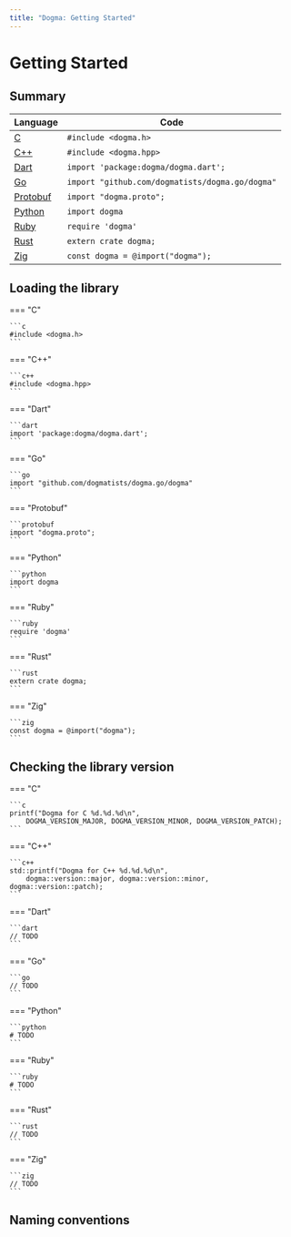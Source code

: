```yaml
---
title: "Dogma: Getting Started"
---
```


# Getting Started

## Summary

Language        | Code
:---------------| --------------------------------------------------------------
[C]             | `#include <dogma.h>`
[C++]           | `#include <dogma.hpp>`
[Dart]          | `import 'package:dogma/dogma.dart';`
[Go]            | `import "github.com/dogmatists/dogma.go/dogma"`
[Protobuf]      | `import "dogma.proto";`
[Python]        | `import dogma`
[Ruby]          | `require 'dogma'`
[Rust]          | `extern crate dogma;`
[Zig]           | `const dogma = @import("dogma");`

[C]:        https://github.com/dogmatists/dogma.c
[C++]:      https://github.com/dogmatists/dogma.cpp
[Dart]:     https://github.com/dogmatists/dogma.dart
[Go]:       https://github.com/dogmatists/dogma.go
[Protobuf]: https://github.com/dogmatists/dogma.pb
[Python]:   https://github.com/dogmatists/dogma.py
[Ruby]:     https://github.com/dogmatists/dogma.rb
[Rust]:     https://github.com/dogmatists/dogma.rs
[Zig]:      https://github.com/dogmatists/dogma.zig

## Loading the library

=== "C"

    ```c
    #include <dogma.h>
    ```

=== "C++"

    ```c++
    #include <dogma.hpp>
    ```

=== "Dart"

    ```dart
    import 'package:dogma/dogma.dart';
    ```

=== "Go"

    ```go
    import "github.com/dogmatists/dogma.go/dogma"
    ```

=== "Protobuf"

    ```protobuf
    import "dogma.proto";
    ```

=== "Python"

    ```python
    import dogma
    ```

=== "Ruby"

    ```ruby
    require 'dogma'
    ```

=== "Rust"

    ```rust
    extern crate dogma;
    ```

=== "Zig"

    ```zig
    const dogma = @import("dogma");
    ```

## Checking the library version

=== "C"

    ```c
    printf("Dogma for C %d.%d.%d\n",
        DOGMA_VERSION_MAJOR, DOGMA_VERSION_MINOR, DOGMA_VERSION_PATCH);
    ```

=== "C++"

    ```c++
    std::printf("Dogma for C++ %d.%d.%d\n",
        dogma::version::major, dogma::version::minor, dogma::version::patch);
    ```

=== "Dart"

    ```dart
    // TODO
    ```

=== "Go"

    ```go
    // TODO
    ```

=== "Python"

    ```python
    # TODO
    ```

=== "Ruby"

    ```ruby
    # TODO
    ```

=== "Rust"

    ```rust
    // TODO
    ```

=== "Zig"

    ```zig
    // TODO
    ```

## Naming conventions
